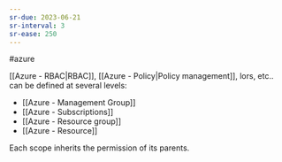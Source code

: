 ```yaml
---
sr-due: 2023-06-21
sr-interval: 3
sr-ease: 250
---
```


#azure

[[Azure - RBAC|RBAC]], [[Azure - Policy|Policy management]], lors, etc.. can be defined at several levels:

- [[Azure - Management Group]]
- [[Azure - Subscriptions]]
- [[Azure - Resource group]]
- [[Azure - Resource]]

Each scope inherits the permission of its parents.
